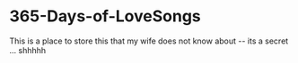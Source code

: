 # 365-Days-of-LoveSongs
This is a place to store this that my wife does not know about -- its a secret ... shhhhh
